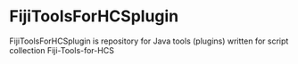 FijiToolsForHCSplugin
==================

FijiToolsForHCSplugin is repository for Java tools (plugins) written for script collection Fiji-Tools-for-HCS

